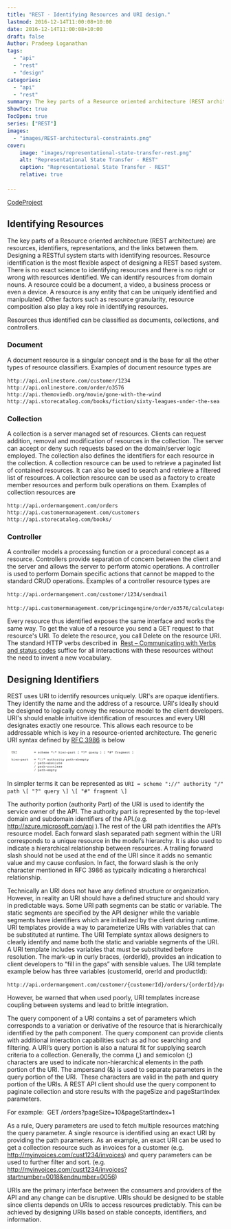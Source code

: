 ```yaml
---
title: "REST - Identifying Resources and URI design."
lastmod: 2016-12-14T11:00:08+10:00
date: 2016-12-14T11:00:08+10:00
draft: false
Author: Pradeep Loganathan
tags: 
  - "api"
  - "rest"
  - "design"
categories: 
  - "api"
  - "rest"
summary: The key parts of a Resource oriented architecture (REST architecture) are resources, identifiers, representations, and the links between them. There is no exact science to identifying resources and there is no right or wrong with resources identified.In this post we will look at best practices to do so.
ShowToc: true
TocOpen: true
series: ["REST"]
images:
  - "images/REST-architectural-constraints.png"
cover:
    image: "images/representational-state-transfer-rest.png"
    alt: "Representational State Transfer - REST"
    caption: "Representational State Transfer - REST"
    relative: true
 
---
```



[CodeProject](http://pradeeploganathan.com)

## Identifying Resources

The key parts of a Resource oriented architecture (REST architecture) are resources, identifiers, representations, and the links between them. Designing a RESTful system starts with identifying resources. Resource identification is the most flexible aspect of designing a REST based system. There is no exact science to identifying resources and there is no right or wrong with resources identified. We can identify resources from domain nouns. A resource could be a document, a video, a business process or even a device. A resource is any entity that can be uniquely identified and manipulated. Other factors such as resource granularity, resource composition also play a key role in identifying resources.

Resources thus identified can be classified as documents, collections, and controllers.

### Document

A document resource is a singular concept and is the base for all the other types of resource classifiers. Examples of document resource types are

```
http://api.onlinestore.com/customer/1234
http://api.onlinestore.com/order/o3576
http://api.themoviedb.org/movie/gone-with-the-wind
http://api.storecatalog.com/books/fiction/sixty-leagues-under-the-sea
```

### Collection

A collection is a server managed set of resources. Clients can request addition, removal and modification of resources in the collection. The server can accept or deny such requests based on the domain/server logic employed. The collection also defines the identifiers for each resource in the collection. A collection resource can be used to retrieve a paginated list of contained resources. It can also be used to search and retrieve a filtered list of resources. A collection resource can be used as a factory to create member resources and perform bulk operations on them. Examples of collection resources are

```
http://api.ordermangement.com/orders
http://api.customermanagement.com/customers
http://api.storecatalog.com/books/
```

### Controller

A controller models a processing function or a procedural concept as a resource. Controllers provide separation of concern between the client and the server and allows the server to perform atomic operations. A controller is used to perform Domain specific actions that cannot be mapped to the standard CRUD operations. Examples of a controller resource types are

```
http://api.ordermangement.com/customer/1234/sendmail

http://api.customermanagement.com/pricingengine/order/o3576/calculateprice
```

Every resource thus identified exposes the same interface and works the same way. To get the value of a resource you send a GET request to that resource's URI. To delete the resource, you call Delete on the resource URI. The standard HTTP verbs described in  [Rest – Communicating with Verbs and status codes](http://pradeeploganathan.com/2016/09/20/rest-communicating-with-verbs-and-status-codes/) suffice for all interactions with these resources without the need to invent a new vocabulary.

## Designing Identifiers

REST uses URI to identify resources uniquely. URI's are opaque identifiers. They identify the name and the address of a resource. URI's ideally should be designed to logically convey the resource model to the client developers. URI's should enable intuitive identification of resources and every URI designates exactly one resource. This allows each resource to be addressable which is key in a resource-oriented architecture. The generic URI syntax defined by [RFC 3986](http://www.rfc-editor.org/rfc/rfc3986.txt) is below

![](images/RFC3986-300x53.png)

In simpler terms it can be represented as ```URI = scheme "://" authority "/" path \[ "?" query \] \[ "#" fragment \]```

The authority portion (authority Part) of the URI is used to identify the service owner of the API. The authority part is represented by the top-level domain and subdomain identifiers of the API.(e.g. http://azure.microsoft.com/api ).The rest of the URI path identifies the API’s resource model. Each forward slash separated path segment within the URI corresponds to a unique resource in the model’s hierarchy. It is also used to indicate a hierarchical relationship between resources. A trailing forward slash should not be used at the end of the URI since it adds no semantic value and my cause confusion. In fact, the forward slash is the only character mentioned in RFC 3986 as typically indicating a hierarchical relationship.

Technically an URI does not have any defined structure or organization. However, in reality an URI should have a defined structure and should vary in predictable ways. Some URI path segments can be static or variable. The static segments are specified by the API designer while the variable segments have identifiers which are initialized by the client during runtime. URI templates provide a way to parameterize URIs with variables that can be substituted at runtime. The URI Template syntax allows designers to clearly identify and name both the static and variable segments of the URI. A URI template includes variables that must be substituted before resolution. The mark-up in curly braces, {orderId}, provides an indication to client developers to “fill in the gaps” with sensible values. The URI template example below has three variables (customerId, orerId and productId):

```
http://api.ordermangement.com/customer/{customerId}/orders/{orderId}/products/{productId}
```

However, be warned that when used poorly, URI templates increase coupling between systems and lead to brittle integration.

The query component of a URI contains a set of parameters which corresponds to a variation or derivative of the resource that is hierarchically identified by the path component. The query component can provide clients with additional interaction capabilities such as ad hoc searching and filtering. A URI’s query portion is also a natural fit for supplying search criteria to a collection. Generally, the comma (,) and semicolon (;) characters are used to indicate non-hierarchical elements in the path portion of the URI. The ampersand (&) is used to separate parameters in the query portion of the URI.  These characters are valid in the path and query portion of the URIs. A REST API client should use the query component to paginate collection and store results with the pageSize and pageStartIndex parameters.

For example:  GET /orders?pageSize=10&pageStartIndex=1

As a rule, Query parameters are used to fetch multiple resources matching the query parameter. A single resource is identified using an exact URI by providing the path parameters. As an example, an exact URI can be used to get a collection resource such as invoices for a customer (e.g. http://myinvoices.com/cust1234/invoices) and query parameters can be used to further filter and sort. (e.g. http://myinvoices.com/cust1234/invoices?startnumber=0018&endnumber=0056)

URIs are the primary interface between the consumers and providers of the API and any change can be disruptive. URIs should be designed to be stable since clients depends on URIs to access resources predictably. This can be achieved by designing URIs based on stable concepts, identifiers, and information.
